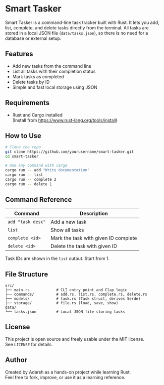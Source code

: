 # Smart Tasker

Smart Tasker is a command-line task tracker built with Rust. It lets you add, list, complete, and delete tasks directly from the terminal. All tasks are stored in a local JSON file (`data/tasks.json`), so there is no need for a database or external setup.

## Features

- Add new tasks from the command line
- List all tasks with their completion status
- Mark tasks as completed
- Delete tasks by ID
- Simple and fast local storage using JSON

## Requirements

- Rust and Cargo installed  
  (Install from https://www.rust-lang.org/tools/install)

## How to Use

```bash
# Clone the repo
git clone https://github.com/yourusername/smart-tasker.git
cd smart-tasker

# Run any command with cargo
cargo run -- add "Write documentation"
cargo run -- list
cargo run -- complete 2
cargo run -- delete 1
```

## Command Reference

| Command             | Description                          |
|---------------------|--------------------------------------|
| `add "task desc"`   | Add a new task                       |
| `list`              | Show all tasks                       |
| `complete <id>`     | Mark the task with given ID complete |
| `delete <id>`       | Delete the task with given ID        |

Task IDs are shown in the `list` output. Start from 1.

## File Structure

```
src/
├── main.rs            # CLI entry point and Clap logic
├── commands/          # add.rs, list.rs, complete.rs, delete.rs
├── models/            # task.rs (Task struct, derives Serde)
├── storage/           # file.rs (load, save, show)
data/
└── tasks.json         # Local JSON file storing tasks
```

## License

This project is open source and freely usable under the MIT license.  
See `LICENSE` for details.

## Author

Created by Adarsh as a hands-on project while learning Rust.  
Feel free to fork, improve, or use it as a learning reference.
